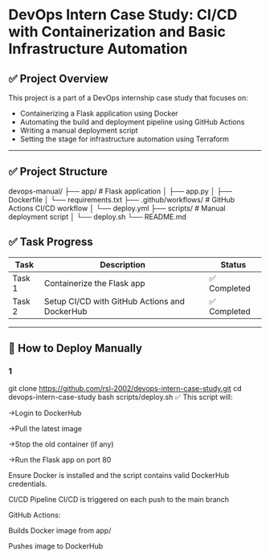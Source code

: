 # DevOps Intern Case Study: CI/CD with Containerization and Basic Infrastructure Automation

## ✅ Project Overview

This project is a part of a DevOps internship case study that focuses on:
- Containerizing a Flask application using Docker
- Automating the build and deployment pipeline using GitHub Actions
- Writing a manual deployment script
- Setting the stage for infrastructure automation using Terraform

---

## ✅ Project Structure

devops-manual/ ├── app/ # Flask application │ ├── app.py │ ├── Dockerfile │ └── requirements.txt ├── .github/workflows/ # GitHub Actions CI/CD workflow │ └── deploy.yml ├── scripts/ # Manual deployment script │ └── deploy.sh └── README.md
## ✅ Task Progress

| Task | Description | Status |
|------|-------------|--------|
| Task 1 | Containerize the Flask app | ✅ Completed |
| Task 2 | Setup CI/CD with GitHub Actions and DockerHub | ✅ Completed |


---

## 🚀 How to Deploy Manually

### 1

git clone https://github.com/rsl-2002/devops-intern-case-study.git
cd devops-intern-case-study
bash scripts/deploy.sh
✅ This script will:

->Login to DockerHub

->Pull the latest image

->Stop the old container (if any)

->Run the Flask app on port 80

Ensure Docker is installed and the script contains valid DockerHub credentials.

CI/CD Pipeline
CI/CD is triggered on each push to the main branch

GitHub Actions:

Builds Docker image from app/

Pushes image to DockerHub

